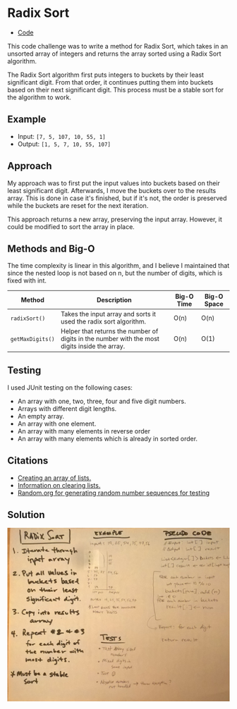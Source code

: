 # Radix Sort
* [Code](../src/main/java/sort)

This code challenge was to write a method for Radix Sort, which takes in an unsorted array of integers and returns the array sorted using a Radix Sort algorithm.  

The Radix Sort algorithm first puts integers to buckets by their least significant digit.  From that order, it continues putting them into buckets based on their next significant digit.  This process must be a stable sort for the algorithm to work.

## Example

* Input: `[7, 5, 107, 10, 55, 1]`
* Output: `[1, 5, 7, 10, 55, 107]`


## Approach

My approach was to first put the input values into buckets based on their least significant digit.  Afterwards, I move the buckets over to the results array.  This is done in case it's finished, but if it's not, the order is preserved while the buckets are reset for the next iteration.

This approach returns a new array, preserving the input array.  However, it could be modified to sort the array in place.


## Methods and Big-O

The time complexity is linear in this algorithm, and I believe I maintained that since the nested loop is not based on n, but the number of digits, which is fixed with int.


| Method                    | Description                                                                                                                        | Big-O Time  | Big-O Space  |
|---------------------------|-----------------------------------------------------------------------------------|-------------|--------------|
| `radixSort()`             | Takes the input array and sorts it used the radix sort algorithm.                 | O(n)        | O(n)         |
| `getMaxDigits()`          | Helper that returns the number of digits in the number with the most digits inside the array. | O(n)        | O(1)         |

## Testing

I used JUnit testing on the following cases:
* An array with one, two, three, four and five digit numbers.
* Arrays with different digit lengths.
* An empty array.
* An array with one element.
* An array with many elements in reverse order
* An array with many elements which is already in sorted order.


## Citations

* [Creating an array of lists.](https://stackoverflow.com/questions/8559092/create-an-array-of-arraylists)
* [Information on clearing lists.](https://howtodoinjava.com/java/collections/arraylist/empty-clear-arraylist/)
* [Random.org for generating random number sequences for testing](https://www.random.org/)

## Solution

<img src="../assets/radix-sort-1.jpg" width="800">






